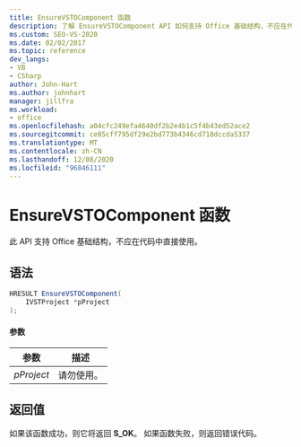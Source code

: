 ```yaml
---
title: EnsureVSTOComponent 函数
description: 了解 EnsureVSTOComponent API 如何支持 Office 基础结构，不应在代码中直接使用。
ms.custom: SEO-VS-2020
ms.date: 02/02/2017
ms.topic: reference
dev_langs:
- VB
- CSharp
author: John-Hart
ms.author: johnhart
manager: jillfra
ms.workload:
- office
ms.openlocfilehash: a04cfc249efa4640df2b2e4b1c5f4b43ed52ace2
ms.sourcegitcommit: ce85cff795df29e2bd773b4346cd718dccda5337
ms.translationtype: MT
ms.contentlocale: zh-CN
ms.lasthandoff: 12/08/2020
ms.locfileid: "96846111"
---
```

# <a name="ensurevstocomponent-function"></a>EnsureVSTOComponent 函数
  此 API 支持 Office 基础结构，不应在代码中直接使用。

## <a name="syntax"></a>语法

```csharp
HRESULT EnsureVSTOComponent(
    IVSTProject *pProject
);
```

#### <a name="parameters"></a>参数

|参数|描述|
|---------------|-----------------|
|*pProject*|请勿使用。|

## <a name="return-value"></a>返回值
 如果该函数成功，则它将返回 **S_OK**。 如果函数失败，则返回错误代码。
